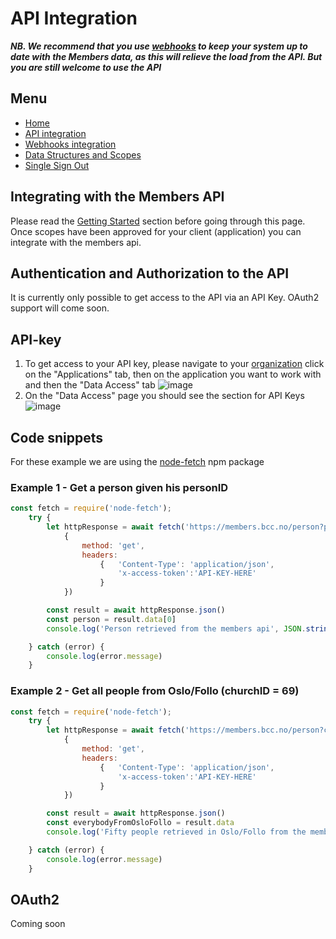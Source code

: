 # API Integration
**_NB. We recommend that you use [webhooks](webhooks.md) to keep your system up to date with the Members data, as this will relieve the load from the API. But you are still welcome to use the API_**
## Menu
- [Home](index.md)
- [API integration](api-integration.md)
- [Webhooks integration](webhooks.md)
- [Data Structures and Scopes](data-structures-and-scopes.md)
- [Single Sign Out](single-sign-out.md)

## Integrating with the Members API
Please read the [Getting Started](index.md) section before going through this page. Once scopes have been approved for your client (application) you can integrate with the members api.
 
## Authentication and Authorization to the API
It is currently only possible to get access to the API via an API Key. OAuth2 support will come soon.

## API-key
1. To get access to your API key, please navigate to your [organization](https://members.bcc.no/organisations) click on the "Applications" tab, then on the application you want to work with and then the "Data Access" tab
![image](https://user-images.githubusercontent.com/12196246/126334453-3cad28e8-b8f5-4156-8073-a79c4d7e647e.png)
2. On the "Data Access" page you should see the section for API Keys
![image](https://user-images.githubusercontent.com/12196246/126334964-374e824b-8447-4a38-8b9b-a82becd6259a.png)

## Code snippets
For these example we are using the [node-fetch](https://www.npmjs.com/package/node-fetch) npm package
<br />
### Example 1 - Get a person given his personID
```js
const fetch = require('node-fetch');
    try {
        let httpResponse = await fetch('https://members.bcc.no/person?personID=12345',
            {
                method: 'get',
                headers:
                    {   'Content-Type': 'application/json',
                        'x-access-token':'API-KEY-HERE'
                    }
            })

        const result = await httpResponse.json()
        const person = result.data[0]
        console.log('Person retrieved from the members api', JSON.stringify(person))

    } catch (error) {
        console.log(error.message)
    }
```

### Example 2 - Get all people from Oslo/Follo (churchID = 69)

```js
const fetch = require('node-fetch');
    try {
        let httpResponse = await fetch('https://members.bcc.no/person?churchID=69&$limit=50&$skip=0',
            {
                method: 'get',
                headers:
                    {   'Content-Type': 'application/json',
                        'x-access-token':'API-KEY-HERE'
                    }
            })

        const result = await httpResponse.json()
        const everybodyFromOsloFollo = result.data
        console.log('Fifty people retrieved in Oslo/Follo from the members API', JSON.stringify(everybodyFromOsloFollo))

    } catch (error) {
        console.log(error.message)
    }
```

## OAuth2
Coming soon

